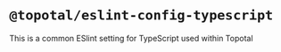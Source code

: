 # `@topotal/eslint-config-typescript`

This is a common ESlint setting for TypeScript used within Topotal
